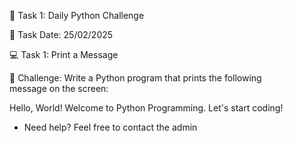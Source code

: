 📌 Task 1: Daily Python Challenge 

  📆 Task Date: 25/02/2025 

💻 Task 1: Print a Message 

🚀 Challenge: Write a Python program that prints the following message on the screen:

Hello, World! Welcome to Python Programming. Let's start coding!

* Need help? Feel free to contact the admin